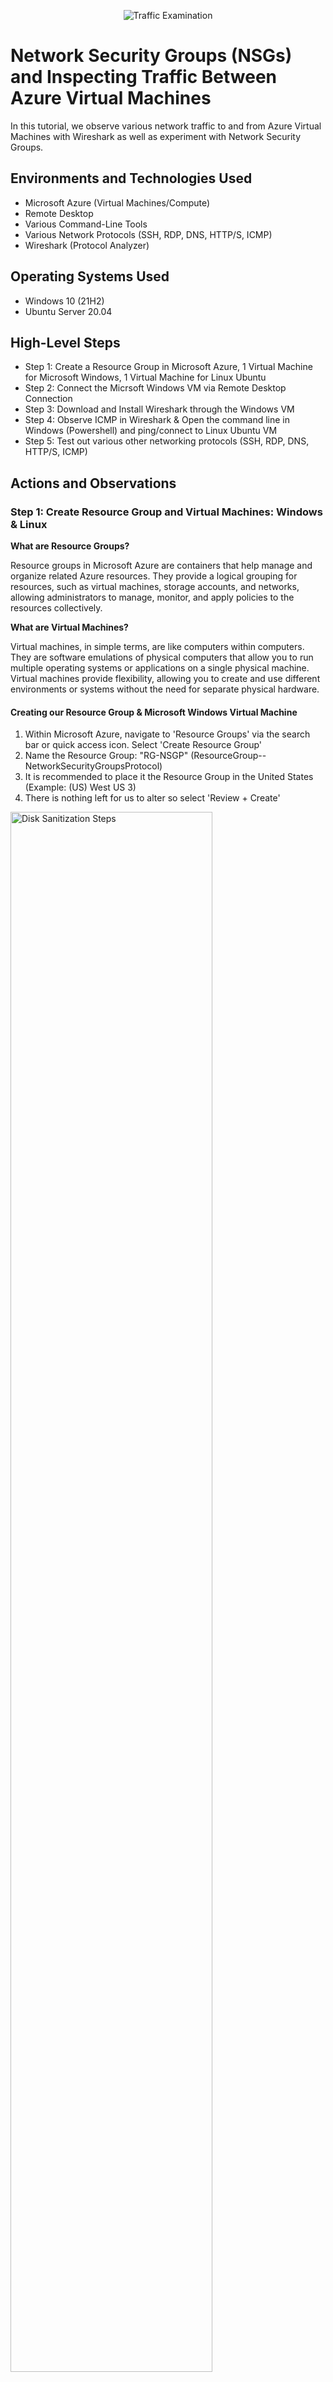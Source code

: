 <p align="center">
<img src="https://i.imgur.com/Ua7udoS.png" alt="Traffic Examination"/>
</p>

<h1>Network Security Groups (NSGs) and Inspecting Traffic Between Azure Virtual Machines</h1>
In this tutorial, we observe various network traffic to and from Azure Virtual Machines with Wireshark as well as experiment with Network Security Groups. <br />


<h2>Environments and Technologies Used</h2>

- Microsoft Azure (Virtual Machines/Compute)
- Remote Desktop
- Various Command-Line Tools
- Various Network Protocols (SSH, RDP, DNS, HTTP/S, ICMP)
- Wireshark (Protocol Analyzer)

<h2>Operating Systems Used </h2>

- Windows 10 (21H2)
- Ubuntu Server 20.04

<h2>High-Level Steps</h2>

- Step 1: Create a Resource Group in Microsoft Azure, 1 Virtual Machine for Microsoft Windows, 1 Virtual Machine for Linux Ubuntu
- Step 2: Connect the Micrsoft Windows VM via Remote Desktop Connection
- Step 3: Download and Install Wireshark through the Windows VM
- Step 4: Observe ICMP in Wireshark & Open the command line in Windows (Powershell) and ping/connect to Linux Ubuntu VM
- Step 5: Test out various other networking protocols (SSH, RDP, DNS, HTTP/S, ICMP)

<h2>Actions and Observations</h2>

<h3>Step 1: Create Resource Group and Virtual Machines: Windows & Linux</h3>

<Strong>What are Resource Groups?</strong>
<p>Resource groups in Microsoft Azure are containers that help manage and organize related Azure resources. They provide a logical grouping for resources, such as virtual machines, storage accounts, and networks, allowing administrators to manage, monitor, and apply policies to the resources collectively.</p>

<Strong>What are Virtual Machines?</Strong>
<p>Virtual machines, in simple terms, are like computers within computers. They are software emulations of physical computers that allow you to run multiple operating systems or applications on a single physical machine. Virtual machines provide flexibility, allowing you to create and use different environments or systems without the need for separate physical hardware.</p>

<h4>Creating our Resource Group & Microsoft Windows Virtual Machine</h4>

1. Within Microsoft Azure, navigate to 'Resource Groups' via the search bar or quick access icon. Select 'Create Resource Group'
2. Name the Resource Group: "RG-NSGP" (ResourceGroup--NetworkSecurityGroupsProtocol)
3. It is recommended to place it the Resource Group in the United States (Example: (US) West US 3)
4. There is nothing left for us to alter so select 'Review + Create'

<img src="https://i.imgur.com/7C9XtMr.png" height="80%" width="80%" alt="Disk Sanitization Steps"/>

<p>Now that the Resource Group has been created, we can now place both our Virtual Machines (Windows & Linux Ubuntu) inside of it. First, we will create our Windows Virtual Machine.</p>

5. Within Azure, naviagte to 'Virtual Machines' via the search bar or quick access icon. Select 'Create Virtual Machine'
6. Next to ‘Resource Group’, we want to select the Resource Group we just created: "RG-NSGP"
7. VM Name: 'VM1-Windows', Operating System Image: ‘Windows 10 Pro, version 22H2 - x64 Gen2', Size: 2vcpus (anything above 1vcpu will allow the VM to run efficiently. Otherwise, it'll be slow and lag.)
8. Create a username and password. We will be asked for this later when connecting to our VM via Remote Desktop Connection. 
9. Select the blue check mark under licensing: 'I confirm I have an eligible Windows 10/11 license with multi-tenant hosting rights.’
10. There is nothing to change here, but take notice on how Azure automatically assigned/created a Virtual Network. In this case, it is named ‘(new) VM1-Windows-vnet’. When creating our Linux Virtual Machine, we’ll want to make sure it is also on this same network so that our two Virtual Machines are under one network and can communicate with one another.
11. Select 'Review + Create'

<img src="https://i.imgur.com/7lD5Ddk.png" height="80%" width="80%" alt="Disk Sanitization Steps"/>
<img src="https://i.imgur.com/pcjMUcX.png" height="80%" width="80%" alt="Disk Sanitization Steps"/>
<img src="https://i.imgur.com/9dr8S3Z.png" height="80%" width="80%" alt="Disk Sanitization Steps"/>

<h4>Creating our Linux Ubuntu Virtual Machine</h4>

1. Azure > naviagte to 'Virtual Machines' via the search bar or quick access icon. Select 'Create Virtual Machine'
2. Next to 'Resource Group', we want the Resource Group created previously: "RG-NSGP"
3. VM Name: 'VM2-Linux', Operating System Image: 'Ubuntu Server 20.04 LTS -x64 Gen2', Size: 2vcpu
4. Under ‘Administrator Account’, instead of selecting ‘SSH’, we want to select ‘Password’ and create a username and password again. This username and password will be necessary when we access this Linux command line from our Windows VM
5. We’ll forward from ‘Next: Disks >’ and then to ‘Next: Networking >’: 

<p>We can see that we have the same virtual network as our Microsoft Windows VM. Again, this allows for our Virtual Machines to better communicate with one another as they are now on the same network</P>

6. There is nothing left to alter so we will select ‘Review + Create’ and ‘Create’

<img src="https://i.imgur.com/DJmEXEB.png" height="80%" width="80%" alt="Disk Sanitization Steps"/>
<img src="https://i.imgur.com/DJmEXEB.png" height="80%" width="80%" alt="Disk Sanitization Steps"/>
<img src="https://i.imgur.com/DJmEXEB.png" height="80%" width="80%" alt="Disk Sanitization Steps"/>

<br>

<h3> Step 2: Connect to the Microsoft Windows VM via Remote Desktop Connection</h3>

<p>Both our Windows and Linux Virtual Machines have been created. Now, it’s time to connect to our Windows Virtual Machine using Remote Desktop Connection and hop inside. We want to be able to access our Microsoft Operating System so that we can start observing Network Protocols.</p>

<Strong>What are Public IP Addresses?</Strong>
<p>We are going to be copying the Public IP Addresses of our Virtual Machines in order to get inside of them. Public IP addresses, in simple terms, are unique numerical identifiers assigned to devices connected to the internet. They allow devices to communicate with other devices and services on the internet. Just like a home address helps identify where you live, a public IP address helps identify and locate devices, such as computers or routers, on the internet, enabling them to send and receive data across the global network.</p>

1. Within Azure > Select 'Virtual Machines' > Select 'VM1-Windows' > Copy the Public IP Address
2. Those with Microsoft Windows on their physical machine, navigate to search bar on desktop and type 'Remote Desktop Connection'. Those with MacOS on their physical machine, navigate to the App Store & download 'Microsoft Remote Desktop'

<p>(I'm personally using MacOS so the following images will be taken from that perspective. However, the process for Microsoft Users is the same.)</P.

3. Open 'Microsoft Remote Desktop' > Click 'Add PC'
4. Under PC Name: paste the Public IP address 
5. Double Click the recently added VM and sign in using the username/password created in Step 1
6. Press ‘continue’ until you reach the ‘Welcome’ screen for WindowOS

<p>We are now inside of our Windows Virtual Machine. The next step is to download/install Wireshark inside of our Windows Virtual Machine so that we can now finally observe Network Security Groups and Networking Protocols working in real time.</p>

<img src="https://i.imgur.com/DJmEXEB.png" height="80%" width="80%" alt="Disk Sanitization Steps"/>
<img src="https://i.imgur.com/DJmEXEB.png" height="80%" width="80%" alt="Disk Sanitization Steps"/>
<img src="https://i.imgur.com/DJmEXEB.png" height="80%" width="80%" alt="Disk Sanitization Steps"/>

<br>

<h3>Step 3: Download and Install Wireshark through Windows VM</h3>

<strong>What is Wireshark and why is it useful?</strong>
<p>Wireshark is a protocol analyzer, meaning it captures and analyzes network traffic in real-time. It helps in understanding and diagnosing network-related issues by giving detailed insights/information into the communication happening between devices on the network. Since you can peak into all the traffic coming through, it's useful in identifying problems, troubleshooting network performance, and detecting security vulnerabilities.</p>

1. Inside of our Microsoft Windows VM, navigate to 'Microsoft Edge > Search 'Download Wireshark'

<p>The link is also here:https://www.wireshark.org/download.html</p>

2. We want to download Wireshark for Windows Installer 64-bit since that is the current operating system we are using
3. Once downloaded, you can access Wireshark via the top right hand corner by double-clicking ‘Open file’ or clicking ‘File Explorer’ at the bottom of the screen and navigating to ‘Downloads’
4. The App Installer for Wireshark will open. Keep selecting ‘Next’, ‘Noted’, ‘Install’, and ‘Finish’. We will install Wireshark with all of its default settings. There is nothing we need to alter with the application. Agree to all terms.
5. Navigate to the search bar on Windows Desktop and type ‘Wireshark’ > Open the application
6. Select ‘Ethernet’ > Click the blue icon shark fin in the top left-hand in order to start capturing packets

<p>We are now inside of Wireshark inside of our Windows Virtual Machine. Wireshark is capturing and displaying data packets. It seems like it’s spamming right now, but it’s essentially showing everything that’s going on with our computer behind the scenes. 

We will now filter and observe various different network protocols and connect to our Linux Virtual Machine.</p>

<img src="https://i.imgur.com/DJmEXEB.png" height="80%" width="80%" alt="Disk Sanitization Steps"/>
<img src="https://i.imgur.com/DJmEXEB.png" height="80%" width="80%" alt="Disk Sanitization Steps"/>
<img src="https://i.imgur.com/DJmEXEB.png" height="80%" width="80%" alt="Disk Sanitization Steps"/>
<img src="https://i.imgur.com/DJmEXEB.png" height="80%" width="80%" alt="Disk Sanitization Steps"/>

<br>

<h3>Step 4: Observe ICMP Protocol & Connect to Linux Virtual Machine</h3>

<h4>Part 1: [xxxx]</h4>

<Strong>What is ICMP?</strong>
<p>Inside of Wireshark, we will filter by ICMP. ICMP (Internet Control Message Protocol) is a network protocol that allows devices on a network to send control and error messages to each other. It is primarily used for diagnostic and troubleshooting purposes. ICMP messages include things like ping requests and error notifications, helping to check if a device is reachable, measure network latency, and identify network issues such as unreachable hosts or congested connections. Essentially, ICMP is like a messaging system that helps devices communicate about network conditions and status.</p>

1. Inside Wireshark, we can filter by ICMP by navigating to the search by at the top section, typing ‘ICMP’, and hitting the ‘Enter’ key
2. The screen should clear as we are now only observing ICMP traffic. We will create some ICMP traffic by pinging/connecting to our Linux Virtual Machine
3. To connect to our Linux VM, open our command-line in Windows (Powershell): Microsoft Desktop > Search bar > "Powershell"

<p>We need the Private IP address of our Linux Machine</p>
<Strong>What is the purpose in connecting to a private IP address?</strong>

<p>Connecting to a private IP address is typically done within a local network or a private network environment. The purpose of connecting to a private IP address is to access and communicate with devices or services within that network. Private IP addresses are not directly accessible from the internet but are used for internal network communication. By connecting to a private IP address, you can interact with resources such as computers, servers, printers, or other devices within the local network, enabling tasks like file sharing, remote management, or accessing network services within that private network.</p>

4. Go to Azure portal (outside of the Windows VM) > select 'Virtual Machines' > select 'VM2-Linux' (our Linux VM)
5. Scroll down slightly & under the "Networking" subheading, we can see our Private IP address (example: 10.0.0.5) > Copy Private IP address
6. Navigate back to Microsoft Windows VM command-line (Powershell) > we are going to ping to our Linux VM > Type "ping 10.0.0.5" > we can see data packets being transmitted on Wireshark as our two machines talk to one another via request/reply

<Strong>What does the ping command do?</strong>
<p>In simple terms, the "ping" command is like sending a message to another device on a network to see if it's there and how long it takes for the message to come back. It helps you check if a device is reachable and measure the time it takes for data to travel between your device and the target device. It's like saying "Hey, are you there?" and waiting for a response to know if the device is active and how fast it responds.</p>

<img src="https://i.imgur.com/DJmEXEB.png" height="80%" width="80%" alt="Disk Sanitization Steps"/>
<img src="https://i.imgur.com/DJmEXEB.png" height="80%" width="80%" alt="Disk Sanitization Steps"/>
<img src="https://i.imgur.com/DJmEXEB.png" height="80%" width="80%" alt="Disk Sanitization Steps"/>
<img src="https://i.imgur.com/DJmEXEB.png" height="80%" width="80%" alt="Disk Sanitization Steps"/>

7. We're going to connect to an external website (example: www.google.com) > Type "ping www.google.com" in the command-line

<p>Pinging to an external, public website allows us to check connectivity to the internet. If pinging to www.google.com fails, it typically indicates that the computer is unable to establish a network connection or reach the destination server (in this case, google.com). This could be due to various issues such as a loss of internet connectivity, DNS resolution problems, firewall restrictions, or a problem with the target server itself</p>

8. We can see in Wireshark, the reply/request from another IP address that is responding back to us. We can see it is one of Google’s public IP addresses. This means we have connectivity to the internet

<img src="https://i.imgur.com/DJmEXEB.png" height="80%" width="80%" alt="Disk Sanitization Steps"/>
<img src="https://i.imgur.com/DJmEXEB.png" height="80%" width="80%" alt="Disk Sanitization Steps"/>

<br>

<h4>Part 2: Network Security Groups in Action</h4>

<p>Now that we have pinged successfully to our Linux VM and have observed connectivity to the internet, we will create a never-ending,perpetual ping to our Linux VM. This is so we can later witness Network Security Groups and Firewalls in action.</p>

<strong>What are Network Security Groups in Azure?</strong>
<p>Network Security Groups (NSGs) in Azure are a feature of Azure Networking that provide network traffic filtering and security for virtual networks and subnets. They act as virtual firewalls, allowing you to define inbound and outbound traffic rules based on source IP addresses, destination IP addresses, ports, and protocols.

NSGs help control access to Azure resources by permitting or denying network traffic to and from virtual machines, subnets, or specific IP addresses. They provide an additional layer of security by allowing administrators to enforce network-level security policies, restrict unauthorized access, and protect against malicious activity within the Azure environment.

By associating NSGs with virtual networks and subnets, you can create a set of rules to control network traffic and apply security policies across multiple resources. This allows for fine-grained control over network communication and helps ensure the security and integrity of your Azure infrastructure.</p>

1. In the command-line inside of our Microsoft Windows VM, type “ping 10.0.0.5 -t”
The “-t” means to continuously, indefinitely “ping”.

2. We can see in Wireshark via the Source/Destination & Request/Reply sections that our Windows VM and Linux VM keep talking to each other constantly & continuously 

<img src="https://i.imgur.com/DJmEXEB.png" height="80%" width="80%" alt="Disk Sanitization Steps"/>
<img src="https://i.imgur.com/DJmEXEB.png" height="80%" width="80%" alt="Disk Sanitization Steps"/>

We’re now going to place a Network Security rule inside of Azure to stop ICMP traffic: 

3. Navigate to Azure (outside of Windows VM) > Select 'Virtual Machines' > Select 'VM2-Linux'
4. Select ‘Networking’ on the left-hand bar > Click ‘Add Inbound Security Rule’
5. Our goal is to cease ICMP traffic from anywhere and everywhere. Thus, we leave the Source with “Any” and Destination “Any”. Port ranges don’t need to be specified since we want to stop it from everywhere. Under ‘Protocol’ select ‘ICMP’. The action should be ‘Deny’ since we want to cease traffic.
6. The priority number is important. We want to give it top priority. We want this rule to be honored and not allow other rules to tamper with it. Thus, we give it the earliest/smallest number so it’s placed at the top of the hierarchy. Anything above 300 is good so in this case we will type ‘200’
7. We will give it the name ‘DenyICMPAnywhere’ and ‘Add’

<img src="https://i.imgur.com/DJmEXEB.png" height="80%" width="80%" alt="Disk Sanitization Steps"/>
<img src="https://i.imgur.com/DJmEXEB.png" height="80%" width="80%" alt="Disk Sanitization Steps"/>

<p>We can now see our rule has been added. We will navigate back inside the Microsoft Windows VM and see the traffic on Wireshark. We see that the Request has Timed Out. This means that there is a Firewall preventing the inbound traffic.</p>

<p>Blocking ICMP (Internet Control Message Protocol) traffic on a firewall is often done for security reasons. ICMP can be misused for network reconnaissance, such as ICMP-based scanning or ICMP redirect attacks, which can compromise network security. By blocking ICMP traffic, potential vulnerabilities and information leakage can be mitigated, reducing the attack surface and enhancing the overall security posture of the network. However, it's important to note that blocking ICMP may also hinder legitimate network troubleshooting and diagnostic capabilities, so firewall rules should be carefully configured based on the specific security requirements and operational needs of the network.</p>

<img src="https://i.imgur.com/DJmEXEB.png" height="80%" width="80%" alt="Disk Sanitization Steps"/>

Now that we have witnessed what Network Security Groups can do, we will allow for inbound ICMP traffic again:

8. Navigate back to Azure Portal > Select 'Virtual Machines' > Select 'VM2-Linux' > 'Networking' > Delete our Network Security Rule
9. Now that we have deleted this rule, the ‘ping 10.0.0.5 -t’ command should start working again. Inbound traffic is being permitted again since we deleted the rule that was preventing it. If we navigate back to our command line, we can see it being allowed again
10. Type ‘Control C’ to stop the constant pinging in the command-line

<img src="https://i.imgur.com/DJmEXEB.png" height="80%" width="80%" alt="Disk Sanitization Steps"/>
<img src="https://i.imgur.com/DJmEXEB.png" height="80%" width="80%" alt="Disk Sanitization Steps"/>
<img src="https://i.imgur.com/DJmEXEB.png" height="80%" width="80%" alt="Disk Sanitization Steps"/>

<br>

<h3>Step 5: Test Out Various Other Networking Protocols (SSH, DHCP, DNS, RDP)</h3>

<h4>SSH Protocol:</h4>
<strong>What is SSH protocol?</strong>
<p>SSH protocol allows us to access another computer's command-line. SSH (Secure Shell) is a cryptographic network protocol that allows secure remote access and communication between computers. It provides a secure way to log into a remote system over an untrusted network, encrypting the connection and preventing unauthorized access.</p>

<p>SSH is important because it enables secure remote administration, file transfers, and tunneling of other network services. It ensures confidentiality, integrity, and authentication, making it a crucial protocol for secure remote access and management of systems and servers.</p>

1. Navigate to Microsoft Windows VM > Open Wireshark > filter by SSH by typing "SSH" into search bar > press "Enter" key

<p>Using the command-line (Powershell) in the Windows VM, we want to “SSH” into our Ubuntu Linux VM. Doing so will give us access to the Linux VM command-line. We will need the Private IP Address again (example: 10.0.0.5) and the username/password we set up when originally creating our Linux VM back in Step 1.</p>

2. In Powershell, type “ssh [username]@[privateipaddress]”; For this example: "ssh darinstathos@10.0.0.5"
3. When asked whether we want to continue connecting, type “Yes”

<p>**Sidenote: just by us trying to access the Linux command-line, we can already see some traffic being created inside of Wireshark</p>

4. Type in the password that you created. The characters will not show but trust that the command-line is aware of you typing your password
5. We can now see SSH traffic being generated in Wireshark. Inside the command-line, the green colored text signifies that we are inside our Linux VM command-line
6. Type ‘Exit’ and get out of our Linux VM and back into our Windows VM. We won’t do or change anything inside of our Linux command-line so for now

<img src="https://i.imgur.com/DJmEXEB.png" height="80%" width="80%" alt="Disk Sanitization Steps"/>
<img src="https://i.imgur.com/DJmEXEB.png" height="80%" width="80%" alt="Disk Sanitization Steps"/>

<br>

<h4>DHCP Protocol:</h4>

<strong>What is DHCP protocol?</strong>

<p>DHCP (Dynamic Host Configuration Protocol) is a network protocol that automatically assigns IP addresses to devices on a network. It is important because it simplifies the process of connecting devices to a network by eliminating the need for manual IP address configuration. DHCP ensures that devices can easily join a network and communicate with other devices without conflicts, making network setup and management more efficient and convenient.</p>

<p>What we're going to do right now is request a new IP address from the DHCP server installed within Microsoft Azure and observe the traffic that happens on Wireshark:</p>

1. Within Microsoft Windows VM > open 'Wireshark' > filter by 'DHCP' in the search bar on top > press "Enter" key
2. In the command-line (Powershell) we will type “ipconfig /renew” 

<p>In simple terms, the command "ipconfig /renew" is like asking the network to give your device a new address. It tells your computer to request a fresh IP address from the DHCP server, which is responsible for assigning IP addresses on the network. This command is useful when you want to refresh your network connection or resolve connectivity issues by obtaining a new IP address.</p>

<p>**Side note: We may temporarily lose connection to our VM as we are assigned a new IP address from the DHCP server</p>

3. We can see on Wireshark that some traffic was generated once we requested a new IP address

[[XXX: NEED TO TAKE SCREENSHOT OF THIS CONNECTION __ DONT HAVE A PICTURE YET. NEED TO LOOK AT VIDEO TO SEE IF THEY GOT A NEW IP SHOWN UP ON THEIR WIRESHARK AND MATCHES COMMAND_LINE]]

<img src="https://i.imgur.com/DJmEXEB.png" height="80%" width="80%" alt="Disk Sanitization Steps"/>
<img src="https://i.imgur.com/DJmEXEB.png" height="80%" width="80%" alt="Disk Sanitization Steps"/>

<br>

<h4>DNS Protocol:</h4>

<strong>What is DNS protocol?</strong>

<p>DNS (Domain Name System) is a protocol that translates human-readable domain names, such as www.example.com, into IP addresses, which are the numerical addresses used by computers to identify each other on a network. The DNS protocol is responsible for resolving domain names to their corresponding IP addresses and vice versa. The DNS protocol plays a crucial role in enabling the internet to function by providing a distributed and hierarchical system for domain name resolution. It helps users access websites and other network resources using familiar domain names, without needing to remember and enter the underlying IP addresses.</p>

We're going to use the Microsoft Windows VM command-line to find IP addresses of popular sites on the internet and witness the traffic it generates on Wireshark:

1. Inside Microsoft Windows VM, navigate to Wireshark > filter by "DNS" or "tcp.port == 53" in the search bar > press "Enter" key
2. In the command-line (Powershell), type “nslookup www.google.com”

<p>The "nslookup" command is like a detective tool for finding information about domain names and IP addresses. When you use the "nslookup" command and provide a domain name or IP address, it helps you discover details like the corresponding IP address, domain name ownership, and DNS configurations. It's a useful tool for troubleshooting network issues and checking the status of DNS servers.</p>

3. Within the command-line, we are given Google's IP address and within Wireshark, we see an external IP address communicating with our virtual machine 

[[XXX: NEED TO TAKE SCREENSHOT OF THIS CONNECTION __ DONT HAVE A PICTURE YET. NEED TO LOOK AT VIDEO TO SEE IF THEY GOT A NEW IP SHOWN UP ON THEIR WIRESHARK AND MATCHES COMMAND_LINE]]

<img src="https://i.imgur.com/DJmEXEB.png" height="80%" width="80%" alt="Disk Sanitization Steps"/>
<img src="https://i.imgur.com/DJmEXEB.png" height="80%" width="80%" alt="Disk Sanitization Steps"/>

<br>

<h4>RDP Protocol:</h4>

<strong>What is RDP Protocol?</strong>

<p>RDP (Remote Desktop Protocol) is a technology that allows you to remotely access and control a computer or server from a different location. It enables you to see and interact with a remote computer's desktop as if you were sitting in front of it. RDP is commonly used for remote administration, remote support, and accessing resources on a remote computer securely and conveniently.</p>

1. Inside Microsoft Windows VM, navigate to Wireshark > filter by "tcp.port == 3389" in the search bar (TCP Port 3389 is the port using for Remote Desktop Protocol) > press "Enter" key
2. We can see that it’s already spamming traffic within Wireshark because we are currently using RDP since our physical machine is utilizing Remote Desktop Connection to operate our Virtual Machine 


<img src="https://i.imgur.com/DJmEXEB.png" height="80%" width="80%" alt="Disk Sanitization Steps"/>
<img src="https://i.imgur.com/DJmEXEB.png" height="80%" width="80%" alt="Disk Sanitization Steps"/>



